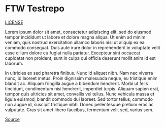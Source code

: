 # FTW Testrepo

[LICENSE](LICENSE)

Lorem ipsum dolor sit amet, consectetur adipiscing elit, sed do eiusmod tempor incididunt ut labore et dolore magna aliqua. Ut enim ad minim veniam, quis nostrud exercitation ullamco laboris nisi ut aliquip ex ea commodo consequat. Duis aute irure dolor in reprehenderit in voluptate velit esse cillum dolore eu fugiat nulla pariatur. Excepteur sint occaecat cupidatat non proident, sunt in culpa qui officia deserunt mollit anim id est laborum.

In ultricies ex sed pharetra finibus. Nunc id aliquet nibh. Nam nec viverra nunc, id laoreet metus. Proin dignissim malesuada neque, eu tristique enim blandit ac. Aliquam fringilla augue a bibendum hendrerit. Morbi ut felis tincidunt, condimentum nisi hendrerit, imperdiet turpis. Aliquam sapien erat, tempor quis ultricies sit amet, convallis vel tellus. Nunc vehicula massa et ligula euismod, blandit commodo dui laoreet. Sed tortor tellus, commodo non augue id, suscipit tristique nibh. Donec pellentesque pretium eros ac vulputate. Cras sit amet libero faucibus, fermentum velit sed, varius sem.

[Source](https://lipsum.com/)
